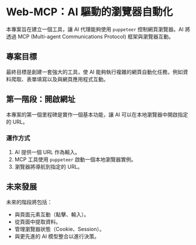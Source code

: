 # Web-MCP：AI 驅動的瀏覽器自動化

本專案旨在建立一個工具，讓 AI 代理能夠使用 `puppeteer` 控制網頁瀏覽器。AI 將透過 MCP (Multi-agent Communications Protocol) 框架與瀏覽器互動。

## 專案目標

最終目標是創建一套強大的工具，使 AI 能夠執行複雜的網頁自動化任務，例如資料爬取、表單填寫以及與網頁應用程式互動。

## 第一階段：開啟網址

本專案的第一個里程碑是實作一個基本功能，讓 AI 可以在本地瀏覽器中開啟指定的 URL。

### 運作方式
1. AI 提供一個 URL 作為輸入。
2. MCP 工具使用 `puppeteer` 啟動一個本地瀏覽器實例。
3. 瀏覽器將導航到指定的 URL。

## 未來發展

未來的階段將包括：
-   與頁面元素互動（點擊、輸入）。
-   從頁面中提取資料。
-   管理瀏覽器狀態（Cookie、Session）。
-   與更先進的 AI 模型整合以進行決策。 